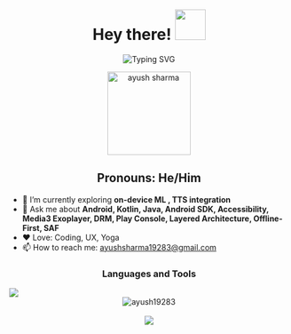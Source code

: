 



<div align="center">
  
  <h1> Hey there! <img src="https://github.com/ayush19283/ayush19283/blob/main/Hi.gif" width="55px"></h1>

  ![Typing SVG](https://readme-typing-svg.herokuapp.com?font=Calibri&size=30&color=68F72F&duration=3000&center=true&width=446&lines=My+Name+is+Ayush+Sharma)

<img src="https://komarev.com/ghpvc/?username=ayush19283&label=Profile%20views&color=0e75b6&style=flat" width="150px" alt="ayush sharma" />

<h2 align="center">Pronouns: He/Him</h2>

</div>

- 🌱 I’m currently exploring **on-device ML , TTS integration**
- 💬 Ask me about **Android, Kotlin, Java, Android SDK, Accessibility, Media3 Exoplayer, DRM, Play Console, Layered Architecture, Offline-First, SAF**
- ❤️ Love: Coding, UX, Yoga
- 📫 How to reach me: ayushsharma19283@gmail.com

<h3 align="center">Languages and Tools</h3>

<img src="https://skillicons.dev/icons?i=kotlin,java,retrofit,sqlite,linux,git,github,androidstudio,bash,mysql,postman,raspberrypi,discord,bots,arduino,blender&perline=18" />

  
  <div align="center">
<img src="https://github-readme-stats.vercel.app/api?username=ayush19283&show_icons=true&locale=en&border=D3D3D3&theme=dark&hide_border=false" alt="ayush19283" />
<br/><br/>
     <img src="https://github-readme-stats.vercel.app/api/top-langs/?username=ayush19283&theme=dark&langs_count=10&layout=compact"/>
<br/><br/>

</div>

